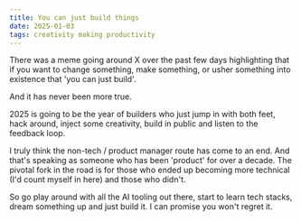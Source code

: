 ```yaml
---
title: You can just build things
date: 2025-01-03
tags: creativity making productivity
---
```


There was a meme going around X over the past few days highlighting that if you want to change something, make something, or usher something into existence that 'you can just build'.

And it has never been more true.

2025 is going to be the year of builders who just jump in with both feet, hack around, inject some creativity, build in public and listen to the feedback loop.

I truly think the non-tech / product manager route has come to an end. And that's speaking as someone who has been 'product' for over a decade. The pivotal fork in the road is for those who ended up becoming more technical (I'd count myself in here) and those who didn't.

So go play around with all the AI tooling out there, start to learn tech stacks, dream something up and just build it. I can promise you won't regret it.